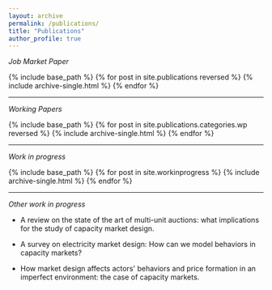 ```yaml
---
layout: archive
permalink: /publications/
title: "Publications"
author_profile: true
---
```




_Job Market Paper_


{% include base_path %}
{% for post in site.publications reversed %}
  {% include archive-single.html %}
{% endfor %}

----


_Working Papers_


{% include base_path %}
{% for post in site.publications.categories.wp reversed %}
  {% include archive-single.html %}
{% endfor %}

-----

_Work in progress_


{% include base_path %}
{% for post in site.workinprogress %}
  {% include archive-single.html %}
{% endfor %}

------

_Other work in progress_


  * A review on the state of the art of multi-unit auctions: what implications for the study of capacity market design.

  * A survey on electricity market design: How can we model behaviors in capacity markets?
  
  * How market design affects actors' behaviors and price formation in an imperfect environment: the case of capacity markets. 



